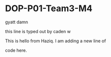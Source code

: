 # DOP-P01-Team3-M4



gyatt damn



this line is typed out by caden w



This is hello from Haziq. I am adding a new line of

code here.

